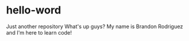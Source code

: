 # hello-word
Just another repository
What's up guys?
My name is Brandon Rodriguez and I'm here to learn code!
